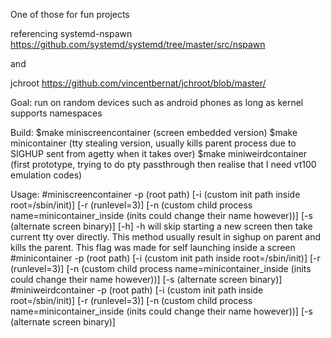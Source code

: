 One of those for fun projects

referencing systemd-nspawn https://github.com/systemd/systemd/tree/master/src/nspawn

and

jchroot https://github.com/vincentbernat/jchroot/blob/master/

Goal: run on random devices such as android phones as long as kernel supports namespaces

Build:
$make miniscreencontainer (screen embedded version)
$make minicontainer (tty stealing version, usually kills parent process due to SIGHUP sent from agetty when it takes over)
$make miniweirdcontainer (first prototype, trying to do pty passthrough then realise that I need vt100 emulation codes)

Usage:
#miniscreencontainer -p (root path) [-i (custom init path inside root=/sbin/init)] [-r (runlevel=3)] [-n (custom child process name=minicontainer_inside (inits could change their name however))] [-s (alternate screen binary)] [-h]
-h will skip starting a new screen then take current tty over directly. This method usually result in sighup on parent and kills the parent. This flag was made for self launching inside a screen
#minicontainer -p (root path) [-i (custom init path inside root=/sbin/init)] [-r (runlevel=3)] [-n (custom child process name=minicontainer_inside (inits could change their name however))] [-s (alternate screen binary)]
#miniweirdcontainer -p (root path) [-i (custom init path inside root=/sbin/init)] [-r (runlevel=3)] [-n (custom child process name=minicontainer_inside (inits could change their name however))] [-s (alternate screen binary)]

